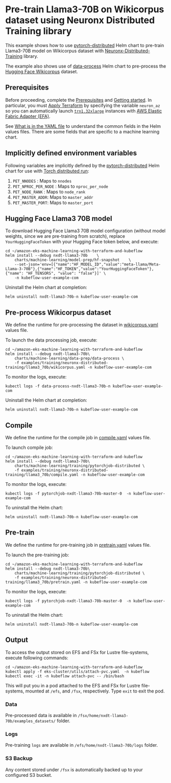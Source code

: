 # Pre-train Llama3-70B on Wikicorpus dataset using Neuronx Distributed Training library

This example shows how to use [pytorch-distributed](../../../charts/machine-learning/training/pytorchjob-elastic/Chart.yaml) Helm chart to pre-train Llama3-70B model on Wikicorpus dataset with [Neuronx-Distributed-Training](https://github.com/aws-neuron/neuronx-distributed-training) library. 

The example also shows use of [data-process](../../../charts/machine-learning/data-prep/data-process/Chart.yaml) Helm chart to pre-process the [Hugging Face Wikicorpus](https://huggingface.co/datasets/wikicorpus) dataset.

## Prerequisites

Before proceeding, complete the [Prerequisites](../../../../README.md#prerequisites) and [Getting started](../../../../README.md#getting-started). In particular, you must [Apply Terraform](../../../../README.md#apply-terraform) by specifying the variable `neuron_az` so you can automatically launch [`trn1.32xlarge`](https://aws.amazon.com/ec2/instance-types/trn1/) instances with [AWS Elastic Fabric Adapter (EFA)](https://aws.amazon.com/hpc/efa/).

See [What is in the YAML file](../../../../README.md#yaml-recipes) to understand the common fields in the Helm values files. There are some fields that are specific to a machine learning chart.


## Implicitly defined environment variables

Following variables are implicitly defined by the [pytorch-distributed](../../../charts/machine-learning/training/pytorchjob-distributed/Chart.yaml) Helm chart for use with [Torch distributed run](https://github.com/pytorch/pytorch/blob/main/torch/distributed/run.py):

1. `PET_NNODES` : Maps to `nnodes`
2. `PET_NPROC_PER_NODE` : Maps to `nproc_per_node` 
3. `PET_NODE_RANK` : Maps to `node_rank` 
4. `PET_MASTER_ADDR`: Maps to `master_addr` 
5. `PET_MASTER_PORT`: Maps to `master_port`


## Hugging Face Llama3 70B model

To download Hugging Face Llama3 70B model configuration (without model weights, since we are pre-training from scratch), replace `YourHuggingFaceToken` with your Hugging Face token below, and execute:

    cd ~/amazon-eks-machine-learning-with-terraform-and-kubeflow
    helm install --debug nxdt-llama3-70b    \
        charts/machine-learning/model-prep/hf-snapshot    \
        --set-json='env=[{"name":"HF_MODEL_ID","value":"meta-llama/Meta-Llama-3-70B"},{"name":"HF_TOKEN","value":"YourHuggingFaceToken"},{"name": "HF_TENSORS", "value": "false"}]' \
        -n kubeflow-user-example-com


Uninstall the Helm chart at completion:

    helm uninstall nxdt-llama3-70b-n kubeflow-user-example-com

## Pre-process Wikicorpus dataset

We define the runtime for pre-processing the dataset in [wikicorpus.yaml](./wikicorpus.yaml) values file. 

To launch the data processing job, execute:

    cd ~/amazon-eks-machine-learning-with-terraform-and-kubeflow
    helm install --debug nxdt-llama3-70b\
        charts/machine-learning/data-prep/data-process \
        -f examples/training/neuronx-distributed-training/llama3_70b/wikicorpus.yaml -n kubeflow-user-example-com

To monitor the logs, execute:

    kubectl logs -f data-process-nxdt-llama3-70b-n kubeflow-user-example-com

Uninstall the Helm chart at completion:

    helm uninstall nxdt-llama3-70b-n kubeflow-user-example-com

## Compile

We define the runtime for the compile job in [compile.yaml](./compile.yaml) values file. 

To launch compile job:

    cd ~/amazon-eks-machine-learning-with-terraform-and-kubeflow
    helm install --debug nxdt-llama3-70b\
        charts/machine-learning/training/pytorchjob-distributed \
        -f examples/training/neuronx-distributed-training/llama3_70b/compile.yaml -n kubeflow-user-example-com

To monitor the logs, execute:

    kubectl logs -f pytorchjob-nxdt-llama3-70b-master-0  -n kubeflow-user-example-com

To uninstall the Helm chart:

    helm uninstall nxdt-llama3-70b-n kubeflow-user-example-com

## Pre-train

We define the runtime for pre-training job in [pretrain.yaml](./pretrain.yaml) values file. 

To launch the pre-training job:

    cd ~/amazon-eks-machine-learning-with-terraform-and-kubeflow
    helm install --debug nxdt-llama3-70b\
        charts/machine-learning/training/pytorchjob-distributed \
        -f examples/training/neuronx-distributed-training/llama3_70b/pretrain.yaml -n kubeflow-user-example-com

To monitor the logs, execute:

    kubectl logs -f pytorchjob-nxdt-llama3-70b-master-0  -n kubeflow-user-example-com

To uninstall the Helm chart:

    helm uninstall nxdt-llama3-70b-n kubeflow-user-example-com

## Output

To access the output stored on EFS and FSx for Lustre file-systems, execute following commands:

    cd ~/amazon-eks-machine-learning-with-terraform-and-kubeflow
    kubectl apply -f eks-cluster/utils/attach-pvc.yaml  -n kubeflow
    kubectl exec -it -n kubeflow attach-pvc -- /bin/bash


This will put you in a pod attached to the  EFS and FSx for Lustre file-systems, mounted at `/efs`, and `/fsx`, respectively. Type `exit` to exit the pod.

### Data

Pre-processed data is available in `/fsx/home/nxdt-llama3-70b/examples_datasets/` folder.

### Logs

Pre-training `logs` are available in `/efs/home/nxdt-llama3-70b/logs` folder. 

### S3 Backup

Any content stored under `/fsx` is automatically backed up to your configured S3 bucket.
